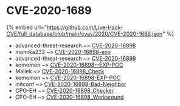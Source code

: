 # CVE-2020-1689
{% embed url="https://github.com/Live-Hack-CVE/full_database/blob/main/cves/2020/CVE-2020-1689.json" %}

* advanced-threat-research ~> [CVE-2020-16898](https://www.alice-snow.ru/2020/database/cve-2020-1689/cve-2020-16898-advanced-threat-research)
* momika233 ~> [CVE-2020-16898-exp](https://www.alice-snow.ru/2020/database/cve-2020-1689/cve-2020-16898-exp-momika233)
* advanced-threat-research ~> [CVE-2020-16899](https://www.alice-snow.ru/2020/database/cve-2020-1689/cve-2020-16899-advanced-threat-research)
* komomon ~> [CVE-2020-16898--EXP-POC](https://www.alice-snow.ru/2020/database/cve-2020-1689/cve-2020-16898--exp-poc-komomon)
* Maliek ~> [CVE-2020-16898_Check](https://www.alice-snow.ru/2020/database/cve-2020-1689/cve-2020-16898_check-maliek)
* komomon ~> [CVE-2020-16898-EXP-POC](https://www.alice-snow.ru/2020/database/cve-2020-1689/cve-2020-16898-exp-poc-komomon)
* initconf ~> [CVE-2020-16898-Bad-Neighbor](https://www.alice-snow.ru/2020/database/cve-2020-1689/cve-2020-16898-bad-neighbor-initconf)
* CPO-EH ~> [CVE-2020-16898_Checker](https://www.alice-snow.ru/2020/database/cve-2020-1689/cve-2020-16898_checker-cpo-eh)
* CPO-EH ~> [CVE-2020-16898_Workaround](https://www.alice-snow.ru/2020/database/cve-2020-1689/cve-2020-16898_workaround-cpo-eh)